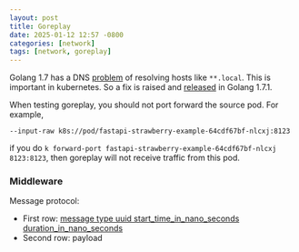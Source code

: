 ```yaml
---
layout: post
title: Goreplay
date: 2025-01-12 12:57 -0800
categories: [network]
tags: [network, goreplay]
---
```


Golang 1.7 has a DNS [problem](https://github.com/golang/go/issues/16739) of
resolving hosts like `**.local`. This is important in kubernetes. So a fix is
raised and
[released](https://go-review.googlesource.com/q/project:go+branch:release-branch.go1.7+status:merged)
in Golang 1.7.1.

When testing goreplay, you should not port forward the source pod. For example,

```
--input-raw k8s://pod/fastapi-strawberry-example-64cdf67bf-nlcxj:8123
```

if you do
`k forward-port fastapi-strawberry-example-64cdf67bf-nlcxj 8123:8123`, then
goreplay will not receive traffic from this pod.

### Middleware

Message protocol:

- First row:
  [message type uuid start_time_in_nano_seconds duration_in_nano_seconds](https://github.com/dingxiong/goreplay/blob/d440b3dc8f2800b8147cd968f68aa10ec8b72e3b/input_raw.go#L101)
- Second row: payload
